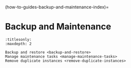 (how-to-guides-backup-and-maintenance-index)=
# Backup and Maintenance

```{toctree}
:titlesonly:
:maxdepth: 2

Backup and restore <backup-and-restore>
Manage maintenance tasks <manage-maintenance-tasks>
Remove duplicate instances <remove-duplicate-instances>